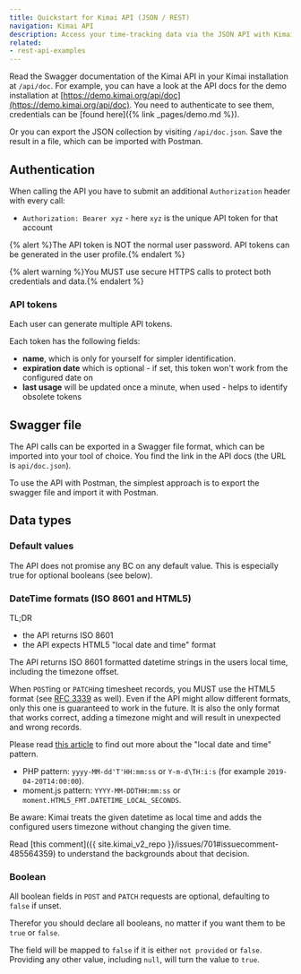 ```yaml
---
title: Quickstart for Kimai API (JSON / REST)
navigation: Kimai API
description: Access your time-tracking data via the JSON API with Kimai
related:
- rest-api-examples
---
```


Read the Swagger documentation of the Kimai API in your Kimai installation at `/api/doc`.
For example, you can have a look at the API docs for the demo installation at [https://demo.kimai.org/api/doc](https://demo.kimai.org/api/doc).
You need to authenticate to see them, credentials can be [found here]({% link _pages/demo.md %}).

Or you can export the JSON collection by visiting `/api/doc.json`. Save the result in a file, which can be imported with Postman.

## Authentication

When calling the API you have to submit an additional `Authorization` header with every call:

- `Authorization: Bearer xyz` - here `xyz` is the unique API token for that account

{% alert %}The API token is NOT the normal user password. API tokens can be generated in the user profile.{% endalert %}

{% alert warning %}You MUST use secure HTTPS calls to protect both credentials and data.{% endalert %}

### API tokens

Each user can generate multiple API tokens.

Each token has the following fields: 

- **name**, which is only for yourself for simpler identification.
- **expiration date** which is optional - if set, this token won't work from the configured date on
- **last usage** will be updated once a minute, when used - helps to identify obsolete tokens

## Swagger file

The API calls can be exported in a Swagger file format, which can be imported into your tool of choice.
You find the link in the API docs (the URL is `api/doc.json`).

To use the API with Postman, the simplest approach is to export the swagger file and import it with Postman. 

## Data types

### Default values

The API does not promise any BC on any default value. This is especially true for optional booleans (see below). 

### DateTime formats (ISO 8601 and HTML5)

TL;DR
- the API returns ISO 8601
- the API expects HTML5 "local date and time" format

The API returns ISO 8601 formatted datetime strings in the users local time, including the timezone offset. 

When `POST`ing or `PATCH`ing timesheet records, you MUST use the HTML5 format (see [RFC 3339](https://tools.ietf.org/html/rfc3339) as well).
Even if the API might allow different formats, only this one is guaranteed to work in the future.
It is also the only format that works correct, adding a timezone might and will result in unexpected and wrong records. 

Please read [this article](http://w3c.github.io/html-reference/datatypes.html#form.data.datetime-local) to find out more 
about the "local date and time" pattern.

- PHP pattern: `yyyy-MM-dd'T'HH:mm:ss` or `Y-m-d\TH:i:s` (for example `2019-04-20T14:00:00`).
- moment.js pattern: `YYYY-MM-DDTHH:mm:ss` or `moment.HTML5_FMT.DATETIME_LOCAL_SECONDS`.

Be aware: Kimai treats the given datetime as local time and adds the configured users timezone without changing the given time.

Read [this comment]({{ site.kimai_v2_repo }}/issues/701#issuecomment-485564359) to understand the backgrounds about that decision.

### Boolean

All boolean fields in `POST` and `PATCH` requests are optional, defaulting to `false` if unset.

Therefor you should declare all booleans, no matter if you want them to be `true` or `false`.

The field will be mapped to `false` if it is either `not provided` or `false`.
Providing any other value, including `null`, will turn the value to `true`. 
